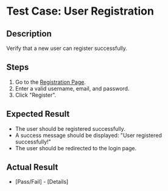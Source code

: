 # Test Case: User Registration

## Description

Verify that a new user can register successfully.

## Steps

1. Go to the [Registration Page](register.html).
2. Enter a valid username, email, and password.
3. Click "Register".

## Expected Result

- The user should be registered successfully.
- A success message should be displayed: "User registered successfully!"
- The user should be redirected to the login page.

## Actual Result

- [Pass/Fail] - [Details]

